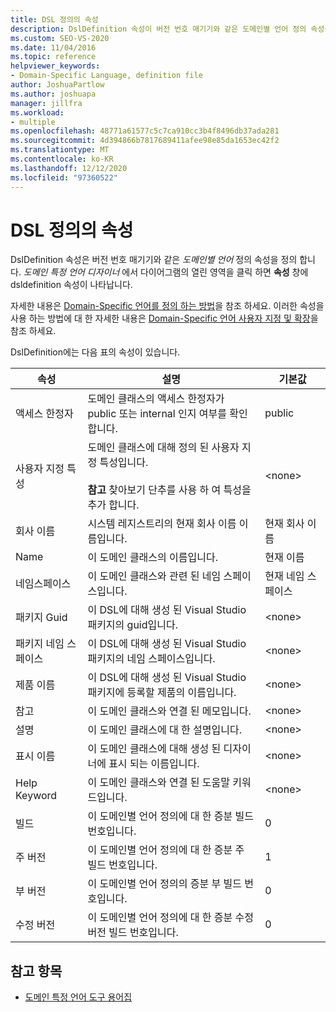 ```yaml
---
title: DSL 정의의 속성
description: DslDefinition 속성이 버전 번호 매기기와 같은 도메인별 언어 정의 속성을 정의 하는 방법에 대해 알아봅니다.
ms.custom: SEO-VS-2020
ms.date: 11/04/2016
ms.topic: reference
helpviewer_keywords:
- Domain-Specific Language, definition file
author: JoshuaPartlow
ms.author: joshuapa
manager: jillfra
ms.workload:
- multiple
ms.openlocfilehash: 48771a61577c5c7ca910cc3b4f8496db37ada281
ms.sourcegitcommit: 4d394866b7817689411afee98e85da1653ec42f2
ms.translationtype: MT
ms.contentlocale: ko-KR
ms.lasthandoff: 12/12/2020
ms.locfileid: "97360522"
---
```

# <a name="properties-of-a-dsl-definition"></a>DSL 정의의 속성
DslDefinition 속성은 버전 번호 매기기와 같은 *도메인별 언어* 정의 속성을 정의 합니다. *도메인 특정 언어 디자이너* 에서 다이어그램의 열린 영역을 클릭 하면 **속성** 창에 dsldefinition 속성이 나타납니다.

 자세한 내용은 [Domain-Specific 언어를 정의 하는 방법](../modeling/how-to-define-a-domain-specific-language.md)을 참조 하세요. 이러한 속성을 사용 하는 방법에 대 한 자세한 내용은 [Domain-Specific 언어 사용자 지정 및 확장](../modeling/customizing-and-extending-a-domain-specific-language.md)을 참조 하세요.

 DslDefinition에는 다음 표의 속성이 있습니다.

|속성|설명|기본값|
|-|-|-|
|액세스 한정자|도메인 클래스의 액세스 한정자가 public 또는 internal 인지 여부를 확인 합니다.|public|
|사용자 지정 특성|도메인 클래스에 대해 정의 된 사용자 지정 특성입니다.<br /><br /> **참고** 찾아보기 단추를 사용 하 여 특성을 추가 합니다.|\<none>|
|회사 이름|시스템 레지스트리의 현재 회사 이름 이름입니다.|현재 회사 이름|
|Name|이 도메인 클래스의 이름입니다.|현재 이름|
|네임스페이스|이 도메인 클래스와 관련 된 네임 스페이스입니다.|현재 네임 스페이스|
|패키지 Guid|이 DSL에 대해 생성 된 Visual Studio 패키지의 guid입니다.|\<none>|
|패키지 네임 스페이스|이 DSL에 대해 생성 된 Visual Studio 패키지의 네임 스페이스입니다.|\<none>|
|제품 이름|이 DSL에 대해 생성 된 Visual Studio 패키지에 등록할 제품의 이름입니다.|\<none>|
|참고|이 도메인 클래스와 연결 된 메모입니다.|\<none>|
|설명|이 도메인 클래스에 대 한 설명입니다.|\<none>|
|표시 이름|이 도메인 클래스에 대해 생성 된 디자이너에 표시 되는 이름입니다.|\<none>|
|Help Keyword|이 도메인 클래스와 연결 된 도움말 키워드입니다.|\<none>|
|빌드|이 도메인별 언어 정의에 대 한 증분 빌드 번호입니다.|0|
|주 버전|이 도메인별 언어 정의에 대 한 증분 주 빌드 번호입니다.|1|
|부 버전|이 도메인별 언어 정의의 증분 부 빌드 번호입니다.|0|
|수정 버전|이 도메인별 언어 정의에 대 한 증분 수정 버전 빌드 번호입니다.|0|

## <a name="see-also"></a>참고 항목

- [도메인 특정 언어 도구 용어집](/previous-versions/bb126564(v=vs.100))